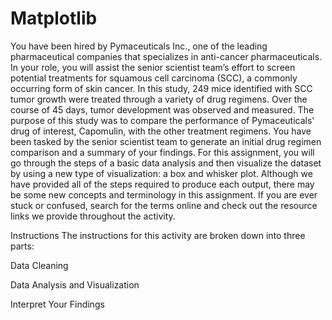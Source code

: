 
# Matplotlib
You have been hired by Pymaceuticals Inc., one of the leading pharmaceutical companies that specializes in anti-cancer pharmaceuticals. In your role, you will assist the senior scientist team’s effort to screen potential treatments for squamous cell carcinoma (SCC), a commonly occurring form of skin cancer.
In this study, 249 mice identified with SCC tumor growth were treated through a variety of drug regimens. Over the course of 45 days, tumor development was observed and measured. The purpose of this study was to compare the performance of Pymaceuticals' drug of interest, Capomulin, with the other treatment regimens. You have been tasked by the senior scientist team to generate an initial drug regimen comparison and a summary of your findings.
For this assignment, you will go through the steps of a basic data analysis and then visualize the dataset by using a new type of visualization: a box and whisker plot. Although we have provided all of the steps required to produce each output, there may be some new concepts and terminology in this assignment. If you are ever stuck or confused, search for the terms online and check out the resource links we provide throughout the activity.

Instructions
The instructions for this activity are broken down into three parts:


Data Cleaning


Data Analysis and Visualization


Interpret Your Findings

